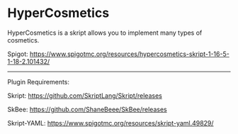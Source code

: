 # HyperCosmetics
HyperCosmetics is a skript allows you to implement many types of cosmetics.

Spigot: https://www.spigotmc.org/resources/hypercosmetics-skript-1-16-5-1-18-2.101432/

---

Plugin Requirements:

Skript: https://github.com/SkriptLang/Skript/releases

SkBee: https://github.com/ShaneBeee/SkBee/releases

Skript-YAML: https://www.spigotmc.org/resources/skript-yaml.49829/
